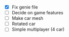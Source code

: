 - [x] Fix genie file
- [ ] Decide on game features
- [ ] Make car mesh
- [ ] Rotated car
- [ ] Simple multiplayer (4 car)

